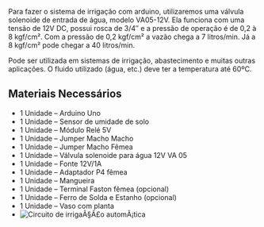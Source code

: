 <p>Para fazer o sistema de irriga&ccedil;&atilde;o com arduino, utilizaremos uma v&aacute;lvula solenoide de entrada de &aacute;gua,&nbsp;modelo VA05-12V. Ela funciona com uma tens&atilde;o de 12V DC, possui rosca de 3/4&Prime; e a press&atilde;o de opera&ccedil;&atilde;o &eacute; de&nbsp;0,2 &agrave; 8 kgf/cm&sup2;. Com a press&atilde;o de 0,2 kgf/cm&sup2; a vaz&atilde;o chega a 7 litros/min. J&aacute; a 8 kgf/cm&sup2; pode chegar a 40 litros/min.</p>
<p>Pode ser utilizada em sistemas de irriga&ccedil;&atilde;o, abastecimento e muitas outras aplica&ccedil;&otilde;es. O fluido utilizado (&aacute;gua, etc.) deve ter a temperatura at&eacute; 60&ordm;C.</p>
<h2>Materiais Necess&aacute;rios</h2>
<ul>
<li>1 Unidade &ndash;&nbsp;Arduino Uno</li>
<li>1 Unidade &ndash;&nbsp;Sensor de umidade de solo</li>
<li>1 Unidade &ndash;&nbsp;M&oacute;dulo Rel&eacute; 5V</li>
<li>1 Unidade &ndash;&nbsp;Jumper Macho Macho</li>
<li>1 Unidade &ndash;&nbsp;Jumper Macho F&ecirc;mea</li>
<li>1 Unidade &ndash;&nbsp;V&aacute;lvula solenoide para &aacute;gua 12V VA 05</li>
<li>1 Unidade &ndash;&nbsp;Fonte 12V/1A</li>
<li>1 Unidade &ndash;&nbsp;Adaptador P4 f&ecirc;mea</li>
<li>1 Unidade &ndash; Mangueira</li>
<li>1 Unidade &ndash; Terminal Faston f&ecirc;mea (opcional)</li>
<li>1 Unidade &ndash;&nbsp;Ferro de Solda&nbsp;e&nbsp;Estanho&nbsp;(opcional)</li>
<li>1 Unidade &ndash; Vaso com planta</li>
<li><img src="http://blog.baudaeletronica.com.br/wp-content/uploads/2017/08/Solenoide_bb-400x329.jpg" alt="Circuito de irriga&Atilde;&sect;&Atilde;&pound;o autom&Atilde;&iexcl;tica" /></li>
</ul>
